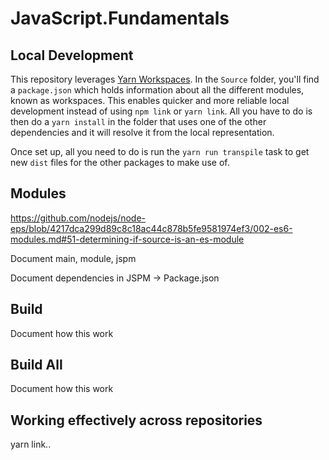 # JavaScript.Fundamentals

## Local Development

This repository leverages [Yarn Workspaces](https://yarnpkg.com/lang/en/docs/workspaces/). In the `Source` folder, you'll
find a `package.json` which holds information about all the different modules, known as workspaces.
This enables quicker and more reliable local development instead of using `npm link` or `yarn link`.
All you have to do is then do a `yarn install` in the folder that uses one of the other dependencies and it will resolve it
from the local representation.

Once set up, all you need to do is run the `yarn run transpile` task to get new `dist` files for the other packages to make
use of.

## Modules

https://github.com/nodejs/node-eps/blob/4217dca299d89c8c18ac44c878b5fe9581974ef3/002-es6-modules.md#51-determining-if-source-is-an-es-module

Document main, module, jspm

Document dependencies in JSPM -> Package.json

## Build

Document how this work

## Build All

Document how this work

## Working effectively across repositories

yarn link.. 

